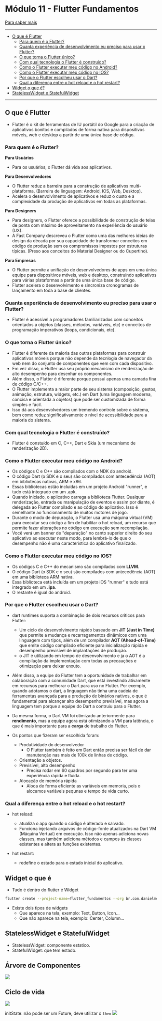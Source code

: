 # Módulo 11 - Flutter Fundamentos

[Para saber mais](https://flutter.dev/docs/resources/faq)

---

- [O que é Flutter](#o-que-é-flutter)
  - [Para quem é o Flutter?](#para-quem-é-o-flutter)
  - [Quanta experiência de desenvolvimento eu preciso para usar o Flutter?](#quanta-experiência-de-desenvolvimento-eu-preciso-para-usar-o-flutter)
  - [O que torna o Flutter único?](#o-que-torna-o-flutter-único)
  - [Com qual tecnologia o Flutter é construído?](#com-qual-tecnologia-o-flutter-é-construído)
  - [Como o Flutter executar meu código no Android?](#como-o-flutter-executar-meu-código-no-android)
  - [Como o Flutter executar meu código no IOS?](#como-o-flutter-executar-meu-código-no-ios)
  - [Por que o Flutter escolheu usar o Dart?](#por-que-o-flutter-escolheu-usar-o-dart)
  - [Qual a diferença entre o hot reload e o hot restart?](#qual-a-diferença-entre-o-hot-reload-e-o-hot-restart)
- [Widget o que é?](#widget-o-que-é)
- [StatelessWidget e StatefulWidget](#statelesswidget-e-statefulwidget)
---
## O que é Flutter
- Flutter é o kit de ferramentas de IU portátil do Google para a criação de aplicativos bonitos e compilados de forma nativa para dispositivos móveis, web e desktop a partir de uma única base de código.

### Para quem é o Flutter?

**Para Usuários**
- Para os usuários, o Flutter dá vida aos aplicativos.

**Para Desenvolvedores**
- O Flutter reduz a barreira para a construção de aplicativos multi-plataforma. (Barreira de linguagem: Android, IOS, Web, Desktop).
- Acelera o desenvolvimento de aplicativos e reduz o custo e a complexidade da produção de aplicativos em todas as plataformas.

**Para Designers**
- Para designers, o Flutter oferece a possibilidade de construção de telas de ponta com máximo de aproveitamento na experiência do usuário (UX).
- A Fast Company descreveu o Flutter como uma das melhores ideias de design da década por sua capacidade de transformar conceitos em código de produção sem os compromissos impostos por estruturas típicas. (Preso aos conceitos do Material Designer ou do Cupertino).

**Para Empresas**
- O Flutter permite a unifiação de desenvolvedores de apps em uma única equipe para dispositivos móveis, web e desktop, construindo aplicativos para várias plataformas a partir de uma única base de código.
- Flutter acelera o desenvolvimento e sincroniza cronogramas de lançamento em toda a base de clientes.

### Quanta experiência de desenvolvimento eu preciso para usar o Flutter?
- Flutter é acessível a programadores familiarizados com conceitos orientados a objetos (classes, métodos, variáveis, etc) e conceitos de programação imperativos (loops, condicionais, etc).

### O que torna o Flutter único?
- Flutter é diferente da maioria das outras plataformas para construir aplicativos móveis porque não depende da tecnlogia de navegador da web nem do conjunto de componentes que vem com cada dispositivo.
- Em vez disso, o Flutter usa seu próprio mecanismo de renderização de alto desempenho para desenhar os componentes.
- Além disso, o Flutter é diferente porque possui apenas uma camada fina de código C/C++.
- O Flutter implementa a maior parte de seu sistema (composição, gestos, animação, estrutura, widgets, etc.) em Dart (uma linguagem moderna, concisa e orientada a objetos) que pode ser customizada de forma simples e fácil.
- Isso dá aos desenvolvedores um tremendo controle sobre o sistema, bem como reduz significativamente o nível de acessibilidade para a maioria do sistema.

### Com qual tecnologia o Flutter é construído?

- Flutter é constuído em C, C++, Dart e Skia (um mecanismo de renderização 2D).
### Como o Flutter executar meu código no Android?
- Os códigos C e C++ são compilados com o NDK do android.
- O código Dart (o SDK e o seu) são compilados com antecedência (AOT) em bibliotecas nativas, ARM e x86.
- Essas bibliotecas estão incluídas em um projeto Android "runner", e tudo está integrado em um .apk.
- Quando iniciado, o aplicativo carrega a biblioteca Flutter. Qualquer renderização, entrada ou manipulação de eventos e assim por diante, é delegada ao Flutter compilado e ao código do aplicativo. Isso é semelhante ao funcionamento de muitos motores de jogo.
- Durante o modo de depuração, o Flutter usa uma máquina virtual (VM) para executar seu código a fim de habilitar o hot reload, um recurso que permite fazer alterações no código em execução sem recompilação.
- Você verá um banner de "depuração" no canto superior direito do seu aplicativo ao executar neste modo, para lembrá-lo de que o desempenho não é uma característica do aplicativo finalizado.

### Como o Flutter executar meu código no IOS?
- Os códigos C e C++ do mecanismo são compilados com **LLVM**.
- O código Dart (o SDK e o seu) são compilados com antecedência (AOT) em uma biblioteca ARM nativa.
- Essa biblioteca está incluída em um projeto iOS "runner" e tudo está integrado em um **.ipa**.
- O restante é igual do android.

### Por que o Flutter escolheu usar o Dart?
- dart runtimes suporta a combinação de dois recursos críticos para Flutter:
  - Um ciclo de desenvolvimento rápido baseado em **JIT (Just in Time)** que permite a mudança e recarragamentos dinâmicos com uma linguagem com tipos, além de um compilador **AOT (Ahead-of-Time)** que emite código compilado eficiente para inicialização rápida e desempenho previsível de implantações de produção.
  - o JIT é utilizando em tempo de desenvolvimento e ja o AOT é a compilação da implementação com todas as precauções e otimização para deixar enxuto.
- Além disso, a equipe do Flutter tem a oportunidade de trabalhar em colaboração com a comunidade Dart, que está investindo ativamente em recursos para melhorar o Dart para uso no Flutter. Por exemplo, quando adotamos o dart, a linguagem não tinha uma cadeia de ferramentas avançada para a produção de binários nativos, o que é fundamental para alcançar alto desempenho previsível, mas agora a linguagem tem porque a equipe do Dart a contruiu para o Flutter.
- Da mesma forma, o Dart VM foi otimizado anteriormente para **rendimento**, mas a equipe agora está otimizando a VM para latência, o que é mais importante para a **carga** de trabalho do Flutter.

- Os pontos que fizeram ser escolhida foram:
  - Produtividade do desenvolvedor
    - O Flutter também é feito em Dart então precisa ser fácil de dar manutenção nas mais de 100k de linhas de código.
  - Orientação a objetos.
  - Previsível, alto desempenho
    - Precisa rodar em 60 quadros por segundo para ter uma experiência rápida e fluida.
  - Alocação de memória rápida
    - Aloca de forma eficiente as variáveis em memoria, pois o alocamos variáveis pequnas e tempo de vida curto.

### Qual a diferença entre o hot reload e o hot restart?

- hot reload:
  - atualiza o app quando o código é alterado e salvado.
  - Funciona injetando arquivos de código-fonte atualizados na Dart VM (Máquina Vertual) em execução. Isso não apenas adiciona novas classes, mas também adiciona métodos e campos às classes existentes e altera as funções existentes.

- hot restart:
  - redefine o estado para o estado inicial do aplicativo.


## Widget o que é
- Tudo é dentro do flutter é Widget
```bash
flutter create --project-name=flutter_fundamentos --org br.com.danielmorita --platforms android,ios -a kotlin -i swift ./flutter_fundamentos
```
- Existe dois tipos de widgets
  - Que aparece na tela, exemplo: Text, Button, Icon...
  - Que não aparece na tela, exemplo: Center, Column...

## StatelessWidget e StatefulWidget
- StatelessWidget: componente estatico.
- StatefulWidget: que tem estado.

## Árvore de Componentes
<img src="img1.png"/>

## Ciclo de vida

<img src="img2.png"/>

initState: não pode ser um Future, deve utilizar o `then`
<img src="img3.png"/>